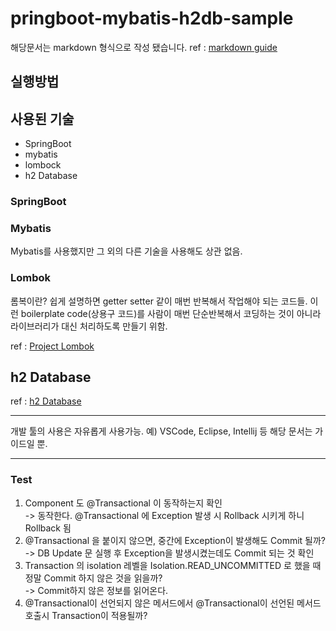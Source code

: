 # pringboot-mybatis-h2db-sample

해당문서는 markdown 형식으로 작성 됐습니다.
ref : [markdown guide](https://www.markdownguide.org/)


## 실행방법

## 사용된 기술
- SpringBoot
- mybatis
- lombock
- h2 Database

### SpringBoot

### Mybatis
Mybatis를 사용했지만 그 외의 다른 기술을 사용해도 상관 없음.

### Lombok

롬복이란? 쉽게 설명하면 getter setter 같이 매번 반복해서 작업해야 되는 코드들.
이런 boilerplate code(상용구 코드)를 사람이 매번 단순반복해서 코딩하는 것이 아니라
라이브러리가 대신 처리하도록 만들기 위함. 

ref : [Project Lombok](https://projectlombok.org/)

## h2 Database
ref : [h2 Database](https://www.h2database.com/)

---

개발 툴의 사용은 자유롭게 사용가능. 예) VSCode, Eclipse, Intellij 등
해당 문서는 가이드일 뿐.

---

### Test
1. Component 도 @Transactional 이 동작하는지 확인  
-> 동작한다. @Transactional 에 Exception 발생 시 Rollback 시키게 하니 Rollback 됨  
2. @Transactional 을 붙이지 않으면, 중간에 Exception이 발생해도 Commit 될까?  
-> DB Update 문 실행 후 Exception을 발생시켰는데도 Commit 되는 것 확인  
3. Transaction 의 isolation 레벨을 Isolation.READ_UNCOMMITTED 로 했을 때 정말 Commit 하지 않은 것을 읽을까?  
-> Commit하지 않은 정보를 읽어온다.  
4. @Transactional이 선언되지 않은 메서드에서 @Transactional이 선언된 메서드 호출시 Transaction이 적용될까?  
